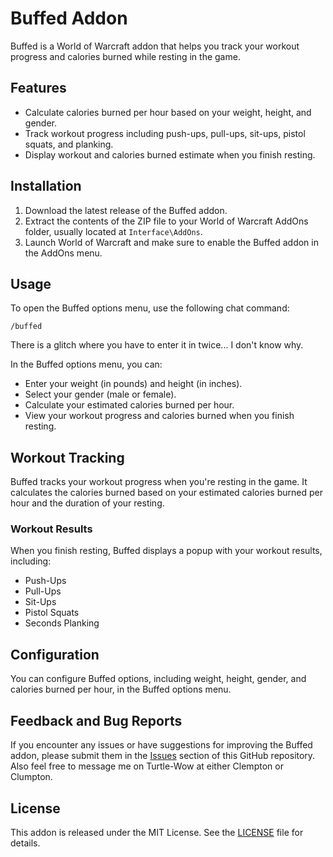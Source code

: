 # Buffed Addon

Buffed is a World of Warcraft addon that helps you track your workout progress and calories burned while resting in the game.

## Features

- Calculate calories burned per hour based on your weight, height, and gender.
- Track workout progress including push-ups, pull-ups, sit-ups, pistol squats, and planking.
- Display workout and calories burned estimate when you finish resting.

## Installation

1. Download the latest release of the Buffed addon.
2. Extract the contents of the ZIP file to your World of Warcraft AddOns folder, usually located at `Interface\AddOns`.
3. Launch World of Warcraft and make sure to enable the Buffed addon in the AddOns menu.

## Usage

To open the Buffed options menu, use the following chat command:

`/buffed`

There is a glitch where you have to enter it in twice... I don't know why.


In the Buffed options menu, you can:

- Enter your weight (in pounds) and height (in inches).
- Select your gender (male or female).
- Calculate your estimated calories burned per hour.
- View your workout progress and calories burned when you finish resting.

## Workout Tracking

Buffed tracks your workout progress when you're resting in the game. It calculates the calories burned based on your estimated calories burned per hour and the duration of your resting.

### Workout Results

When you finish resting, Buffed displays a popup with your workout results, including:

- Push-Ups
- Pull-Ups
- Sit-Ups
- Pistol Squats
- Seconds Planking

## Configuration

You can configure Buffed options, including weight, height, gender, and calories burned per hour, in the Buffed options menu.

## Feedback and Bug Reports

If you encounter any issues or have suggestions for improving the Buffed addon, please submit them in the [Issues](https://github.com/your-repo-url/issues) section of this GitHub repository. Also feel free to message me on Turtle-Wow at either Clempton or Clumpton.

## License

This addon is released under the MIT License. See the [LICENSE](LICENSE) file for details.
